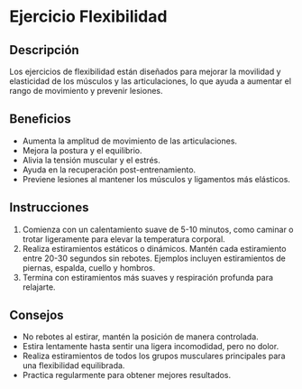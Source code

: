 # Ejercicio Flexibilidad

## Descripción
Los ejercicios de flexibilidad están diseñados para mejorar la movilidad y elasticidad de los músculos y las articulaciones, lo que ayuda a aumentar el rango de movimiento y prevenir lesiones.

## Beneficios
- Aumenta la amplitud de movimiento de las articulaciones.
- Mejora la postura y el equilibrio.
- Alivia la tensión muscular y el estrés.
- Ayuda en la recuperación post-entrenamiento.
- Previene lesiones al mantener los músculos y ligamentos más elásticos.

## Instrucciones
1. Comienza con un calentamiento suave de 5-10 minutos, como caminar o trotar ligeramente para elevar la temperatura corporal.
2. Realiza estiramientos estáticos o dinámicos. Mantén cada estiramiento entre 20-30 segundos sin rebotes. Ejemplos incluyen estiramientos de piernas, espalda, cuello y hombros.
3. Termina con estiramientos más suaves y respiración profunda para relajarte.

## Consejos
- No rebotes al estirar, mantén la posición de manera controlada.
- Estira lentamente hasta sentir una ligera incomodidad, pero no dolor.
- Realiza estiramientos de todos los grupos musculares principales para una flexibilidad equilibrada.
- Practica regularmente para obtener mejores resultados.